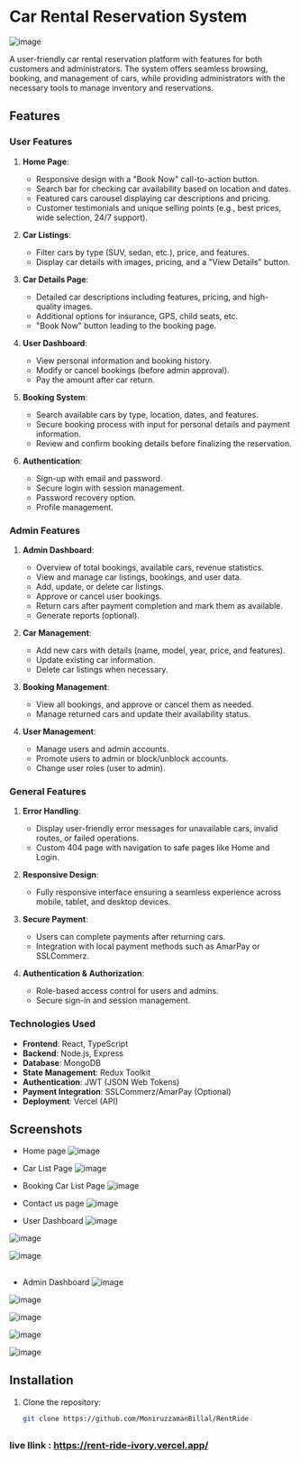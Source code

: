 # Car Rental Reservation System

![image](https://i.postimg.cc/bNRh64SM/Rent-Ride.png)

A user-friendly car rental reservation platform with features for both customers and administrators. The system offers seamless browsing, booking, and management of cars, while providing administrators with the necessary tools to manage inventory and reservations.

## Features

### User Features

1. **Home Page**:

   - Responsive design with a "Book Now" call-to-action button.
   - Search bar for checking car availability based on location and dates.
   - Featured cars carousel displaying car descriptions and pricing.
   - Customer testimonials and unique selling points (e.g., best prices, wide selection, 24/7 support).

2. **Car Listings**:

   - Filter cars by type (SUV, sedan, etc.), price, and features.
   - Display car details with images, pricing, and a "View Details" button.

3. **Car Details Page**:

   - Detailed car descriptions including features, pricing, and high-quality images.
   - Additional options for insurance, GPS, child seats, etc.
   - "Book Now" button leading to the booking page.

4. **User Dashboard**:

   - View personal information and booking history.
   - Modify or cancel bookings (before admin approval).
   - Pay the amount after car return.

5. **Booking System**:

   - Search available cars by type, location, dates, and features.
   - Secure booking process with input for personal details and payment information.
   - Review and confirm booking details before finalizing the reservation.

6. **Authentication**:
   - Sign-up with email and password.
   - Secure login with session management.
   - Password recovery option.
   - Profile management.

### Admin Features

1. **Admin Dashboard**:

   - Overview of total bookings, available cars, revenue statistics.
   - View and manage car listings, bookings, and user data.
   - Add, update, or delete car listings.
   - Approve or cancel user bookings.
   - Return cars after payment completion and mark them as available.
   - Generate reports (optional).

2. **Car Management**:

   - Add new cars with details (name, model, year, price, and features).
   - Update existing car information.
   - Delete car listings when necessary.

3. **Booking Management**:

   - View all bookings, and approve or cancel them as needed.
   - Manage returned cars and update their availability status.

4. **User Management**:
   - Manage users and admin accounts.
   - Promote users to admin or block/unblock accounts.
   - Change user roles (user to admin).

### General Features

1. **Error Handling**:

   - Display user-friendly error messages for unavailable cars, invalid routes, or failed operations.
   - Custom 404 page with navigation to safe pages like Home and Login.

2. **Responsive Design**:

   - Fully responsive interface ensuring a seamless experience across mobile, tablet, and desktop devices.

3. **Secure Payment**:

   - Users can complete payments after returning cars.
   - Integration with local payment methods such as AmarPay or SSLCommerz.

4. **Authentication & Authorization**:
   - Role-based access control for users and admins.
   - Secure sign-in and session management.

### Technologies Used

- **Frontend**: React, TypeScript
- **Backend**: Node.js, Express
- **Database**: MongoDB
- **State Management**: Redux Toolkit
- **Authentication**: JWT (JSON Web Tokens)
- **Payment Integration**: SSLCommerz/AmarPay (Optional)
- **Deployment**: Vercel (API)

## Screenshots

- Home page
  ![image](https://i.postimg.cc/bNRh64SM/Rent-Ride.png)

- Car List Page
  ![image](https://i.postimg.cc/7h1vfPGx/contact-page.png)

- Booking Car List Page
  ![image](https://i.postimg.cc/ry52hjhv/booking-car.png)

- Contact us page
  ![image](https://i.postimg.cc/zX5Z4h63/Rent-Ride.png)

- User Dashboard
  ![image](https://i.postimg.cc/MGnh1mM3/Rent-Ride.png)

![image](https://i.postimg.cc/sXSqNfJp/Rent-Ride-1.png)

![image](https://i.postimg.cc/vTtjGPkT/Rent-Ride-2.png)

##

- Admin Dashboard
  ![image](https://i.postimg.cc/WbSKKH0f/Rent-Ride.png)

![image](https://i.postimg.cc/dV1XKjBQ/Rent-Ride-1.png)

![image](https://i.postimg.cc/0yB45KWY/Rent-Ride-2.png)

![image](https://i.postimg.cc/25LK1jMP/Rent-Ride-3.png)

![image](https://i.postimg.cc/xCrFMDSq/Rent-Ride-4.png)

## Installation

1. Clone the repository:

   ```bash
   git clone https://github.com/MoniruzzamanBillal/RentRide
   ```

##

### live llink : https://rent-ride-ivory.vercel.app/
